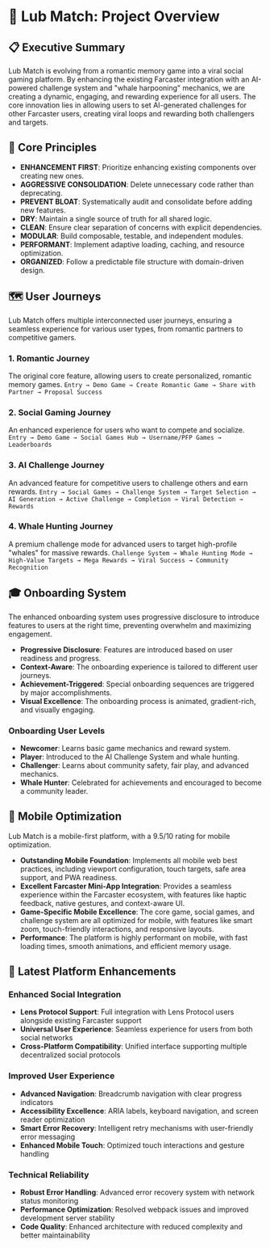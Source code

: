 # 🚀 Lub Match: Project Overview

## 📋 Executive Summary

Lub Match is evolving from a romantic memory game into a viral social gaming platform. By enhancing the existing Farcaster integration with an AI-powered challenge system and "whale harpooning" mechanics, we are creating a dynamic, engaging, and rewarding experience for all users. The core innovation lies in allowing users to set AI-generated challenges for other Farcaster users, creating viral loops and rewarding both challengers and targets.

## 🎯 Core Principles

- **ENHANCEMENT FIRST**: Prioritize enhancing existing components over creating new ones.
- **AGGRESSIVE CONSOLIDATION**: Delete unnecessary code rather than deprecating.
- **PREVENT BLOAT**: Systematically audit and consolidate before adding new features.
- **DRY**: Maintain a single source of truth for all shared logic.
- **CLEAN**: Ensure clear separation of concerns with explicit dependencies.
- **MODULAR**: Build composable, testable, and independent modules.
- **PERFORMANT**: Implement adaptive loading, caching, and resource optimization.
- **ORGANIZED**: Follow a predictable file structure with domain-driven design.

## 🗺️ User Journeys

Lub Match offers multiple interconnected user journeys, ensuring a seamless experience for various user types, from romantic partners to competitive gamers.

### 1. Romantic Journey
The original core feature, allowing users to create personalized, romantic memory games.
`Entry → Demo Game → Create Romantic Game → Share with Partner → Proposal Success`

### 2. Social Gaming Journey
An enhanced experience for users who want to compete and socialize.
`Entry → Demo Game → Social Games Hub → Username/PFP Games → Leaderboards`

### 3. AI Challenge Journey
An advanced feature for competitive users to challenge others and earn rewards.
`Entry → Social Games → Challenge System → Target Selection → AI Generation → Active Challenge → Completion → Viral Detection → Rewards`

### 4. Whale Hunting Journey
A premium challenge mode for advanced users to target high-profile "whales" for massive rewards.
`Challenge System → Whale Hunting Mode → High-Value Targets → Mega Rewards → Viral Success → Community Recognition`

## 🎓 Onboarding System

The enhanced onboarding system uses progressive disclosure to introduce features to users at the right time, preventing overwhelm and maximizing engagement.

- **Progressive Disclosure**: Features are introduced based on user readiness and progress.
- **Context-Aware**: The onboarding experience is tailored to different user journeys.
- **Achievement-Triggered**: Special onboarding sequences are triggered by major accomplishments.
- **Visual Excellence**: The onboarding process is animated, gradient-rich, and visually engaging.

### Onboarding User Levels
- **Newcomer**: Learns basic game mechanics and reward system.
- **Player**: Introduced to the AI Challenge System and whale hunting.
- **Challenger**: Learns about community safety, fair play, and advanced mechanics.
- **Whale Hunter**: Celebrated for achievements and encouraged to become a community leader.

## 📱 Mobile Optimization

Lub Match is a mobile-first platform, with a 9.5/10 rating for mobile optimization.

- **Outstanding Mobile Foundation**: Implements all mobile web best practices, including viewport configuration, touch targets, safe area support, and PWA readiness.
- **Excellent Farcaster Mini-App Integration**: Provides a seamless experience within the Farcaster ecosystem, with features like haptic feedback, native gestures, and context-aware UI.
- **Game-Specific Mobile Excellence**: The core game, social games, and challenge system are all optimized for mobile, with features like smart zoom, touch-friendly interactions, and responsive layouts.
- **Performance**: The platform is highly performant on mobile, with fast loading times, smooth animations, and efficient memory usage.

## 🔄 Latest Platform Enhancements

### Enhanced Social Integration
- **Lens Protocol Support**: Full integration with Lens Protocol users alongside existing Farcaster support
- **Universal User Experience**: Seamless experience for users from both social networks
- **Cross-Platform Compatibility**: Unified interface supporting multiple decentralized social protocols

### Improved User Experience
- **Advanced Navigation**: Breadcrumb navigation with clear progress indicators
- **Accessibility Excellence**: ARIA labels, keyboard navigation, and screen reader optimization
- **Smart Error Recovery**: Intelligent retry mechanisms with user-friendly error messaging
- **Enhanced Mobile Touch**: Optimized touch interactions and gesture handling

### Technical Reliability
- **Robust Error Handling**: Advanced error recovery system with network status monitoring
- **Performance Optimization**: Resolved webpack issues and improved development server stability
- **Code Quality**: Enhanced architecture with reduced complexity and better maintainability
